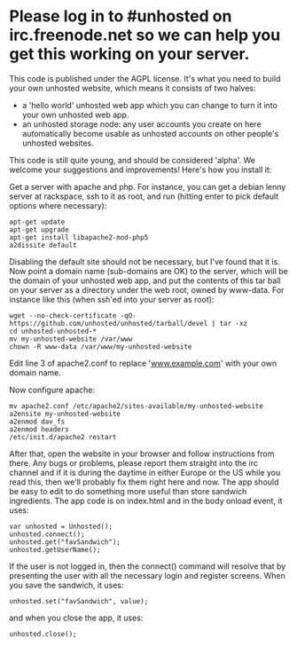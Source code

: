 Please log in to #unhosted on irc.freenode.net so we can help you get this working on your server.
======================

This code is published under the AGPL license. It's what you need to build your own unhosted website, which means it consists of two halves:

* a 'hello world' unhosted web app which you can change to turn it into your own unhosted web app.
* an unhosted storage node: any user accounts you create on here automatically become usable as unhosted accounts on other 
people's unhosted websites.

This code is still quite young, and should be considered 'alpha'. We welcome your suggestions
and improvements! Here's how you install it:

Get a server with apache and php. For instance, you can get a debian lenny server at rackspace, ssh to it as root, and run (hitting enter to pick default options where necessary):

	apt-get update
	apt-get upgrade
	apt-get install libapache2-mod-php5
	a2dissite default

Disabling the default site should not be necessary, but I've found that it is. Now point a domain name (sub-domains are OK) to the server, which will be the domain of your unhosted web app, and put the contents of this tar ball on your server as a directory under the web root, owned by www-data. For instance like this (when ssh'ed into your server as root):

	wget --no-check-certificate -qO- https://github.com/unhosted/unhosted/tarball/devel | tar -xz
	cd unhosted-unhosted-*
	mv my-unhosted-website /var/www
	chown -R www-data /var/www/my-unhosted-website

Edit line 3 of apache2.conf to replace 'www.example.com' with your own domain name.

Now configure apache:

	mv apache2.conf /etc/apache2/sites-available/my-unhosted-website
	a2ensite my-unhosted-website
	a2enmod dav_fs
	a2enmod headers
	/etc/init.d/apache2 restart

After that, open the website in your browser and follow instructions from there.
Any bugs or problems, please report them straight into the irc channel and if it is during the daytime in either
Europe or the US while you read this, then we'll probably fix them right here and now.
The app should be easy to edit to do something more useful than store sandwich ingredients. The app code is on index.html 
and in the body onload event, it uses:

	var unhosted = Unhosted();
	unhosted.connect();
	unhosted.get("favSandwich");
	unhosted.getUserName();

If the user is not logged in, then the connect() command will resolve that by presenting the user with all the necessary login
and register screens. When you save the sandwich, it uses:

	unhosted.set("favSandwich", value);


and when you close the app, it uses:

	unhosted.close();
